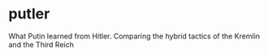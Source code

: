 # putler
What Putin learned from Hitler. Comparing the hybrid tactics of the Kremlin and the Third Reich
